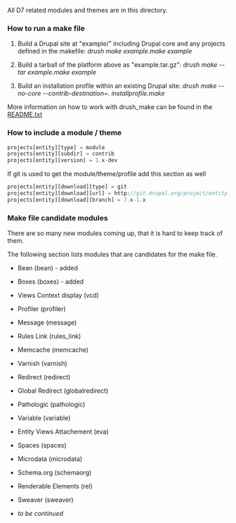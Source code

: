 All D7 related modules and themes are in this directory.

### How to run a make file

1. Build a Drupal site at "example/" including Drupal core and any projects defined in the makefile:
   _drush make example.make example_

2. Build a tarball of the platform above as "example.tar.gz":
   _drush make --tar example.make example_

3. Build an installation profile within an existing Drupal site:
   _drush make --no-core --contrib-destination=. installprofile.make_

More information on how to work with drush_make can be found in the [README.txt](http://drupalcode.org/project/drush_make.git/blob_plain/refs/heads/6.x-3.x:/README.txt)


### How to include a module / theme

```php
projects[entity][type] = module
projects[entity][subdir] = contrib
projects[entity][version] = 1.x-dev
```

If git is used to get the module/theme/profile add this section as well

```php
projects[entity][download][type] = git
projects[entity][download][url] = http://git.drupal.org/project/entity.git
projects[entity][download][branch] = 7.x-1.x
```

### Make file candidate modules

There are so many new modules coming up, that it is hard to keep track of them.

The following section lists modules that are candidates for the make file.

* Bean (bean) - added
* Boxes (boxes) - added
* Views Context display (vcd)
* Profiler (profiler)
* Message (message)
* Rules Link (rules_link)
* Memcache (memcache)
* Varnish (varnish)
* Redirect (redirect)
* Global Redirect (globalredirect)
* Pathologic (pathologic)
* Variable (variable)
* Entity Views Attachement (eva)
* Spaces (spaces)
* Microdata (microdata)
* Schema.org (schemaorg)
* Renderable Elements (rel)
* Sweaver (sweaver)
 
* _to be continued_


